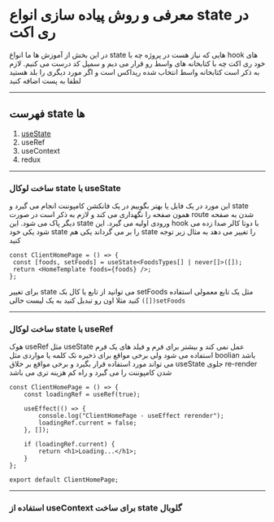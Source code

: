 # معرفی و روش پیاده سازی انواع state در ری اکت
در این بخش از آموزش ها ما انواع state هایی که نیاز هست در پروژه چه با hook های خود ری اکت چه با کتابخانه های واسط رو قرار می دیم و سمپل کد درست می کنیم. لازم به ذکر است کتابخانه واسط انتخاب شده ریداکس است و اگر مورد دیگری را بلد هستید لطفا به پست اضافه کنید

---
## فهرست state ها

1. [useState](#%D8%B3%D8%A7%D8%AE%D8%AA-%D9%84%D9%88%DA%A9%D8%A7%D9%84-state-%D8%A8%D8%A7-usestate)
2. useRef
3. useContext
4. redux

---

### ساخت لوکال state با useState
این مورد در یک فایل یا بهتر بگوییم در یک فانکشن کامپوننت انجام می گیرد و state همون صفحه را نگهداری می کند و لازم به ذکر است در صورت route شدن به صفحه دیگر پاک می شود. این state ورودی اولیه می گیرد. این hook با دوتا کالر صدا زده می شود یکی خود state را بر می گرداند یکی هم state را تغییر می دهد به مثال زیر توجه کنید

```tsx
const ClientHomePage = () => {
 const [foods, setFoods] = useState<FoodsTypes[] | never[]>([]);
 return <HomeTemplate foods={foods} />;
};
```
برای تغییر state می توانید از تابع یا کال بک setFoods مثل یک تابع معمولی استفاده کنید مثلا اون رو تبدیل کنید به یک لیست خالی `([])setFoods`

---
### ساخت لوکال state با useRef
هوک useRef مثل useState عمل نمی کند و بیشتر برای فرم و فیلد های یک فرم استفاده می شود ولی برخی مواقع برای ذخیره تک کلمه یا مواردی مثل boolian باشد می تواند مورد استفاده قرار بگیرد و برخی مواقع بر خلاق useState جلوی re-render شدن کامپوننت را می گیرد و راه کم هزینه تری می باشد
```tsx
const ClientHomePage = () => {
	const loadingRef = useRef(true);

	useEffect(() => {
		console.log("ClientHomePage - useEffect rerender");
		loadingRef.current = false;
	}, []);

	if (loadingRef.current) {
		return <h1>Loading...</h1>;
	}
};

export default ClientHomePage;
```

---
### استفاده از useContext برای ساخت state گلوبال
